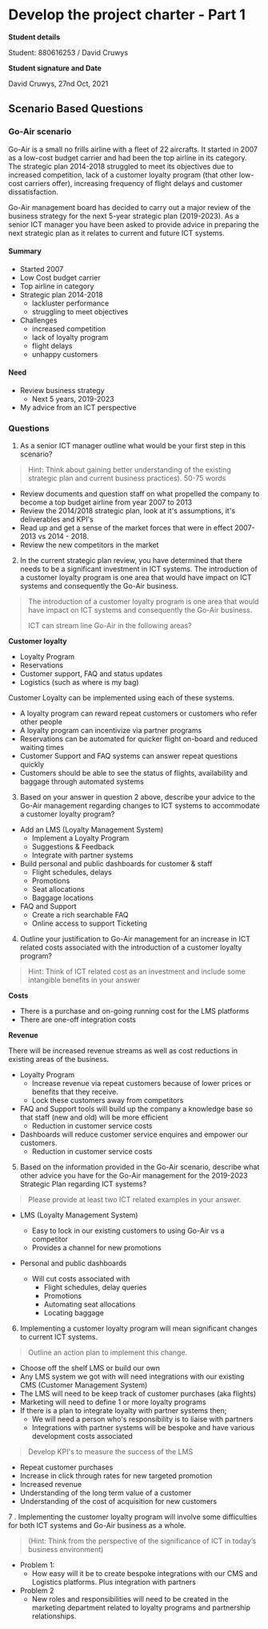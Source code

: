 # Develop the project charter - Part 1

**Student details**

Student:  880616253 / David Cruwys

**Student signature and Date**

David Cruwys, 27nd Oct, 2021

## Scenario Based Questions


### Go-Air scenario
Go-Air is a small no frills airline with a fleet of 22 aircrafts.  It started in 2007 as a low-cost budget carrier and had been the top airline in its category.  The strategic plan 2014-2018 struggled to meet its objectives due to increased competition, lack of a customer loyalty program (that other low-cost carriers offer), increasing frequency of flight delays and customer dissatisfaction.  

Go-Air management board has decided to carry out a major review of the business strategy for the next 5-year strategic plan (2019-2023).  As a senior ICT manager you have been asked to provide advice in preparing the next strategic plan as it relates to current and future ICT systems.

#### Summary

- Started 2007
- Low Cost budget carrier
- Top airline in category
- Strategic plan 2014-2018
  - lackluster performance
  - struggling to meet objectives
- Challenges
  - increased competition
  - lack of loyalty program
  - flight delays
  - unhappy customers

#### Need
 
 - Review business strategy
   - Next 5 years, 2019-2023
 - My advice from an ICT perspective

### **Questions**
1. As a senior ICT manager outline what would be your first step in this scenario?

> Hint: Think about gaining better understanding of the existing strategic plan and current business practices). 50-75 words

- Review documents and question staff on what propelled the company to become a top budget airline from year 2007 to 2013
- Review the 2014/2018 strategic plan, look at it's assumptions, it's deliverables and KPI's
- Read up and get a sense of the market forces that were in effect 2007-2013 vs 2014 - 2018.
- Review the new competitors in the market

2. In the current strategic plan review, you have determined that there needs to be a significant investment in ICT systems. The introduction of a customer loyalty program is one area that would have impact on ICT systems and consequently the Go-Air business. 
   
> The introduction of a customer loyalty program is one area that would have impact on ICT systems and consequently the Go-Air business.
>
> ICT can stream line Go-Air in the following areas?
  
  **Customer loyalty**
  
  - Loyalty Program
  - Reservations
  - Customer support, FAQ and status updates
  - Logistics (such as where is my bag)

  Customer Loyalty can be implemented using each of these systems.

  - A loyalty program can reward repeat customers or customers who refer other people
  - A loyalty program can incentivize via partner programs
  - Reservations can be automated for quicker flight on-board and reduced waiting times
  - Customer Support and FAQ systems can answer repeat questions quickly
  - Customers should be able to see the status of flights, availability and baggage through automated systems

3. Based on your answer in question 2 above, describe your advice to the Go-Air management regarding changes to ICT systems to accommodate a customer loyalty program?

- Add an LMS (Loyalty Management System)
  - Implement a Loyalty Program
  - Suggestions & Feedback
  - Integrate with partner systems
- Build personal and public dashboards for customer & staff
  - Flight schedules, delays
  - Promotions
  - Seat allocations
  - Baggage locations
- FAQ and Support
  - Create a rich searchable FAQ
  - Online access to support Ticketing

4. Outline your justification to Go-Air management for an increase in ICT related costs associated with the introduction of a customer loyalty program?

> Hint: Think of ICT related cost as an investment and include some intangible benefits in your answer

  **Costs**

  - There is a purchase and on-going running cost for the LMS platforms
  - There are one-off integration costs

  **Revenue**

  There will be increased revenue streams as well as cost reductions in existing areas of the business.

  - Loyalty Program
    - Increase revenue via repeat customers because of lower prices or benefits that they receive.
    - Lock these customers away from competitors
  - FAQ and Support tools will build up the company a knowledge base so that staff (new and old) will be more efficient
    - Reduction in customer service costs
  - Dashboards will reduce customer service enquires and empower our customers.
    - Reduction in customer service costs
 
5. Based on the information provided in the Go-Air scenario, describe what other advice you have for the Go-Air management for the 2019-2023 Strategic Plan regarding ICT systems?

  > Please provide at least two ICT related examples in your answer.

  - LMS (Loyalty Management System)
    - Easy to lock in our existing customers to using Go-Air vs a competitor
    - Provides a channel for new promotions

  - Personal and public dashboards
    - Will cut costs associated with
      - Flight schedules, delay queries
      - Promotions
      - Automating seat allocations
      - Locating baggage

6. Implementing a customer loyalty program will mean significant changes to current ICT systems.

> Outline an action plan to implement this change. 

- Choose off the shelf LMS or build our own
- Any LMS system we got with will need integrations with our existing CMS (Customer Management System)
- The LMS will need to be keep track of customer purchases (aka flights)
- Marketing will need to define 1 or more loyalty programs
- If there is a plan to integrate loyalty with partner systems then;
  - We will need a person who's responsibility is to liaise with partners
  - Integrations with partner systems will be bespoke and have various development costs associated

> Develop KPI's to measure the success of the LMS
 
  - Repeat customer purchases
  - Increase in click through rates for new targeted promotion 
  - Increased revenue
  - Understanding of the long term value of a customer
  - Understanding of the cost of acquisition for new customers

7 . Implementing the customer loyalty program will involve some difficulties for both ICT systems and Go-Air business as a whole.

> (Hint: Think from the perspective of the significance of ICT in today’s business environment)

- Problem 1:
  - How easy will it be to create bespoke integrations with our CMS and Logistics platforms. Plus integration with partners
- Problem 2
  - New roles and responsibilities will need to be created in the marketing department related to loyalty programs and partnership relationships.
